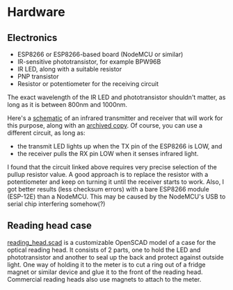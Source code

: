 # Hardware
## Electronics
- ESP8266 or ESP8266-based board (NodeMCU or similar)
- IR-sensitive phototransistor, for example BPW96B
- IR LED, along with a suitable resistor
- PNP transistor
- Resistor or potentiometer for the receiving circuit

The exact wavelength of the IR LED and phototransistor shouldn't matter, as long as it is between 800nm and 1000nm.

Here's a [schematic][ir-rxtx] of an infrared transmitter and receiver that will work for this purpose, along with an
[archived copy][ir-rxtx-archive]. Of course, you can use a different circuit, as long as:

- the transmit LED lights up when the TX pin of the ESP8266 is LOW, and
- the receiver pulls the RX pin LOW when it senses infrared light.

I found that the circuit linked above requires very precise selection of the pullup resistor value. A good approach is to replace the resistor with a potentiometer and keep on turning it until the receiver starts to work. Also, I got better results (less checksum errors) with a bare ESP8266 module (ESP-12E) than a NodeMCU. This may be caused by the NodeMCU's USB to serial chip interfering somehow(?)

## Reading head case
[reading_head.scad](reading_head.scad) is a customizable OpenSCAD model of a case for the optical reading head. It consists of 2 parts, one to hold the LED and phototransistor and another to seal up the back and protect against outside light. One way of holding it to the meter is to cut a ring out of a fridge magnet or similar device and glue it to the front of the reading head. Commercial reading heads also use magnets to attach to the meter.


[ir-rxtx]: https://nrqm.ca/nrqm.ca/2011/08/transmitting-uart-serial-over-infrared/index.html
[ir-rxtx-archive]: https://web.archive.org/web/20180812180402/http://nrqm.ca/2011/08/transmitting-uart-serial-over-infrared/